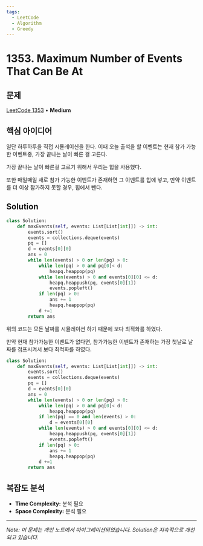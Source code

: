 ```yaml
---
tags:
  - LeetCode
  - Algorithm
  - Greedy
---
```


# 1353. Maximum Number of Events That Can Be At

## 문제

[LeetCode 1353](https://leetcode.com/problems/maximum-number-of-events-that-can-be-attended/) • **Medium**

## 핵심 아이디어

일단 하루하루을 직접 시뮬레이션을 한다. 이때 오늘 출석을 할 이벤트는 현재 참가 가능한 이벤트중, 가장 끝나는 날이 빠른 걸 고른다.

가장 끝나는 날이 빠른걸 고르기 위해서 우리는 힙을 사용했다.

또한 매일매일 새로 참가 가능한 이벤트가 존재하면 그 이벤트를 힙에 넣고, 만약 이벤트를 더 이상 참가하지 못할 경우, 힙에서 뺀다.

## Solution

```python
class Solution:
    def maxEvents(self, events: List[List[int]]) -> int:
        events.sort()
        events = collections.deque(events)
        pq = []
        d = events[0][0]
        ans = 0
        while len(events) > 0 or len(pq) > 0:
            while len(pq) > 0 and pq[0]< d:
                heapq.heappop(pq)
            while len(events) > 0 and events[0][0] <= d:
                heapq.heappush(pq, events[0][1])
                events.popleft()
            if len(pq) > 0:
                ans += 1
                heapq.heappop(pq)                
            d +=1
        return ans
```

  

위의 코드는 모든 날짜를 시뮬레이션 하기 때문에 보다 최적화를 하였다.

만약 현재 참가가능한 이벤트가 없다면, 참가가능한 이벤트가 존재하는 가장 첫날로 날짜를 점프시켜서 보다 최적화를 하였다.

```python
class Solution:
    def maxEvents(self, events: List[List[int]]) -> int:
        events.sort()
        events = collections.deque(events)
        pq = []
        d = events[0][0]
        ans = 0
        while len(events) > 0 or len(pq) > 0:
            while len(pq) > 0 and pq[0]< d:
                heapq.heappop(pq)
            if len(pq) == 0 and len(events) > 0:
                d = events[0][0]
            while len(events) > 0 and events[0][0] <= d:
                heapq.heappush(pq, events[0][1])
                events.popleft()
            if len(pq) > 0:
                ans += 1
                heapq.heappop(pq)                
            d +=1
        return ans
```

## 복잡도 분석

- **Time Complexity:** 분석 필요
- **Space Complexity:** 분석 필요


---

*Note: 이 문제는 개인 노트에서 마이그레이션되었습니다. Solution은 지속적으로 개선되고 있습니다.*
